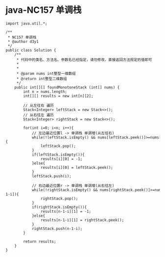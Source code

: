 # java-NC157 单调栈


    import java.util.*;
    
    /**
     * NC157 单调栈
     * @author d3y1
     */
    public class Solution {
        /**
         * 代码中的类名、方法名、参数名已经指定，请勿修改，直接返回方法规定的值即可
         *
         *
         * @param nums int整型一维数组 
         * @return int整型二维数组
         */
        public int[][] foundMonotoneStack (int[] nums) {
            int n = nums.length;
            int[][] results = new int[n][2];
    
            // 从左往右 遍历
            Stack<Integer> leftStack = new Stack<>();
            // 从右往左 遍历
            Stack<Integer> rightStack = new Stack<>();
    
            for(int i=0; i<n; i++){
                // 左边最近位置l -> 单调栈 单调增(从左往右)
                while(!leftStack.isEmpty() && nums[leftStack.peek()]>=nums[i]){
                    leftStack.pop();
                }
                if(leftStack.isEmpty()){
                    results[i][0] = -1;
                }else{
                    results[i][0] = leftStack.peek();
                }
                leftStack.push(i);
    
                // 右边最近位置r -> 单调栈 单调增(从右往左)
                while(!rightStack.isEmpty() && nums[rightStack.peek()]>=nums[n-1-i]){
                    rightStack.pop();
                }
                if(rightStack.isEmpty()){
                    results[n-1-i][1] = -1;
                }else{
                    results[n-1-i][1] = rightStack.peek();
                }
                rightStack.push(n-1-i);
            }
    
            return results;
        }
    }

  

